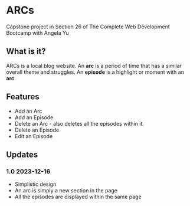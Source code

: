 # ARCs
Capstone project in Section 26 of The Complete Web Development Bootcamp with Angela Yu

## What is it?
ARCs is a local blog website.
An **arc** is a period of time that has a similar overall theme and struggles.
An **episode** is a highlight or moment with an **arc**.

## Features
- Add an Arc
- Add an Episode
- Delete an Arc - also deletes all the episodes within it
- Delete an Episode
- Edit an Episode

## Updates
### 1.0 2023-12-16
- Simplistic design
- An arc is simply a new section in the page
- All the episodes are displayed within the same page
